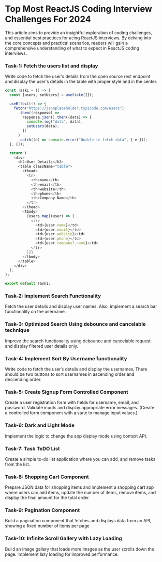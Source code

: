 # Top Most ReactJS Coding Interview Challenges For 2024

This article aims to provide an insightful exploration of coding challenges, and essential best practices for acing ReactJS interviews. By delving into the core concepts and practical scenarios, readers will gain a comprehensive understanding of what to expect in ReactJS coding interviews.

### Task-1: Fetch the users list and display

Write code to fetch the user's details from the open source rest endpoint and display the user's details in the table with proper style and in the center.

```javascript
const Task1 = () => {
  const [users, setUsers] = useState([]);

  useEffect(() => {
    fetch("https://jsonplaceholder.typicode.com/users")
      .then((response) =>
        response.json().then((data) => {
          console.log("data", data);
          setUsers(data);
        })
      )
      .catch((e) => console.error("Unable to fetch data", { e }));
  }, []);

  return (
    <div>
      <h2>User Details</h2>
      <table className="table">
        <thead>
          <tr>
            <th>name</th>
            <th>email</th>
            <th>website</th>
            <th>phone</th>
            <th>Company Name</th>
          </tr>
        </thead>
        <tbody>
          {users.map((user) => (
            <tr>
              <td>{user.name}</td>
              <td>{user.email}</td>
              <td>{user.website}</td>
              <td>{user.phone}</td>
              <td>{user.company?.name}</td>
            </tr>
          ))}
        </tbody>
      </table>
    </div>
  );
};

export default Task1;
```

### Task-2: Implement Search Functionality

Fetch the user details and display user names. Also, implement a search bar functionality on the username.

### Task-3: Optimized Search Using debounce and cancelable technique

Improve the search functionality using debounce and cancelable request and display filtered user details only.

### Task-4: Implement Sort By Username functionality

Write code to fetch the user’s details and display the usernames. There should be two buttons to sort usernames in ascending order and descending order.

### Task-5: Create Signup Form Controlled Component

Create a user registration form with fields for username, email, and password. Validate inputs and display appropriate error messages. (Create a controlled form component with a state to manage input values.)

### Task-6: Dark and Light Mode

Implement the logic to change the app display mode using context API.

### Task-7: Task ToDO List

Create a simple to-do list application where you can add, and remove tasks from the list.

### Task-8: Shopping Cart Component

Prepare JSON data for shopping items and implement a shopping cart app where users can add items, update the number of items, remove items, and display the final amount for the total order.

### Task-9: Pagination Component

Build a pagination component that fetches and displays data from an API, showing a fixed number of items per page

### Task-10: Infinite Scroll Gallery with Lazy Loading

Build an image gallery that loads more images as the user scrolls down the page. Implement lazy loading for improved performance.
